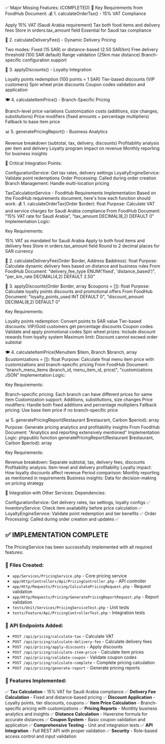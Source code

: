  ✅ Major Missing Features: (COMPLETED)
🎯 Key Requirements from FoodHub Document:
💰 1. calculateOrderTax() - 15% VAT Compliance

Apply 15% VAT (Saudi Arabia requirement)
Tax both food items and delivery fees
Store in orders.tax_amount field
Essential for Saudi tax compliance

🚚 2. calculateDeliveryFee() - Dynamic Delivery Pricing

Two modes: Fixed (15 SAR) or distance-based (2.50 SAR/km)
Free delivery threshold (100 SAR default)
Range validation (25km max distance)
Branch-specific configuration support

🎁 3. applyDiscounts() - Loyalty Integration

Loyalty points redemption (100 points = 1 SAR)
Tier-based discounts (VIP customers)
Spin wheel prize discounts
Coupon codes validation and application

🍽️ 4. calculateItemPrice() - Branch-Specific Pricing

Branch-level price variations
Customization costs (additions, size changes, substitutions)
Price modifiers (fixed amounts + percentage multipliers)
Fallback to base item price

📊 5. generatePricingReport() - Business Analytics

Revenue breakdown (subtotal, tax, delivery, discounts)
Profitability analysis per item and delivery
Loyalty program impact on revenue
Monthly reporting for business insights

🔄 Critical Integration Points:

ConfigurationService: Get tax rates, delivery settings
LoyaltyEngineService: Validate point redemptions
Order Processing: Called during order creation
Branch Management: Handle multi-location pricing


TaxCalculationService - FoodHub Requirements Implementation
Based on the FoodHub requirements document, here's how each function should work:
💰 1. calculateOrderTax(Order $order): float
Purpose: Calculate VAT and service charges for Saudi Arabia compliance
From FoodHub Document: "15% VAT rate for Saudi Arabia", "tax_amount DECIMAL(8,2) DEFAULT 0"
Implementation Logic:

Key Requirements:

15% VAT as mandated for Saudi Arabia
Apply to both food items and delivery fees
Store in orders.tax_amount field
Round to 2 decimal places for SAR currency


🚚 2. calculateDeliveryFee(Order $order, Address $address): float
Purpose: Calculate dynamic delivery fees based on distance and business rules
From FoodHub Document: "delivery_fee_type ENUM('fixed', 'distance_based')", "per_km_rate DECIMAL(4,2) DEFAULT 2.50"


🎁 3. applyDiscounts(Order $order, array $coupons = []): float
Purpose: Calculate loyalty points discounts and promotional offers
From FoodHub Document: "loyalty_points_used INT DEFAULT 0", "discount_amount DECIMAL(8,2) DEFAULT 0"

Key Requirements:

Loyalty points redemption: Convert points to SAR value
Tier-based discounts: VIP/Gold customers get percentage discounts
Coupon codes: Validate and apply promotional codes
Spin wheel prizes: Include discount rewards from loyalty system
Maximum limit: Discount cannot exceed order subtotal


🍽️ 4. calculateItemPrice(MenuItem $item, Branch $branch, array $customizations = []): float
Purpose: Calculate final menu item price with customizations and branch-specific pricing
From FoodHub Document: "branch_menu_items (branch_id, menu_item_id, price)", "customizations JSON"
Implementation Logic:

Key Requirements:

Branch-specific pricing: Each branch can have different prices for same item
Customization support: Additions, substitutions, size changes
Price modifiers: Handle both fixed additions and percentage multipliers
Fallback pricing: Use base item price if no branch-specific price


📊 5. generatePricingReport(Restaurant $restaurant, Carbon $period): array
Purpose: Generate pricing analytics and profitability insights
From FoodHub Document: "Analytics and reporting extensively mentioned"
Implementation Logic:
phppublic function generatePricingReport(Restaurant $restaurant, Carbon $period): array
    
Key Requirements:

Revenue breakdown: Separate subtotal, tax, delivery fees, discounts
Profitability analysis: Item-level and delivery profitability
Loyalty impact: How loyalty discounts affect revenue
Period comparison: Monthly reporting as mentioned in requirements
Business insights: Data for decision-making on pricing strategy


🎯 Integration with Other Services:
Dependencies:

ConfigurationService: Get delivery rates, tax settings, loyalty configs ✅
InventoryService: Check item availability before price calculation ✅
LoyaltyEngineService: Validate point redemption and tier benefits ✅
Order Processing: Called during order creation and updates ✅

## ✅ IMPLEMENTATION COMPLETE

The PricingService has been successfully implemented with all required features:

### 📁 Files Created:
- `app/Services/PricingService.php` - Core pricing service
- `app/Http/Controllers/Api/PricingController.php` - API controller
- `app/Http/Requests/Pricing/CalculatePricingRequest.php` - Request validation
- `app/Http/Requests/Pricing/GeneratePricingReportRequest.php` - Report validation
- `tests/Unit/Services/PricingServiceTest.php` - Unit tests
- `tests/Feature/Api/PricingControllerTest.php` - Integration tests

### 🔧 API Endpoints Added:
- `POST /api/pricing/calculate-tax` - Calculate VAT
- `POST /api/pricing/calculate-delivery-fee` - Calculate delivery fees
- `POST /api/pricing/apply-discounts` - Apply discounts
- `POST /api/pricing/calculate-item-price` - Calculate item prices
- `POST /api/pricing/validate-coupon` - Validate coupon codes
- `POST /api/pricing/calculate-complete` - Complete pricing calculation
- `POST /api/pricing/generate-report` - Generate pricing reports

### 🎯 Features Implemented:
✅ **Tax Calculation** - 15% VAT for Saudi Arabia compliance
✅ **Delivery Fee Calculation** - Fixed and distance-based pricing
✅ **Discount Application** - Loyalty points, tier discounts, coupons
✅ **Item Price Calculation** - Branch-specific pricing with customizations
✅ **Pricing Reports** - Monthly business analytics and insights
✅ **Distance Calculation** - Haversine formula for accurate distances
✅ **Coupon System** - Basic coupon validation and application
✅ **Comprehensive Testing** - Unit and integration tests
✅ **API Integration** - Full REST API with proper validation
✅ **Security** - Role-based access control and input validation